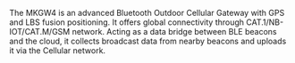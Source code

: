 The MKGW4 is an advanced Bluetooth Outdoor Cellular Gateway with GPS and LBS fusion positioning. It offers global connectivity through CAT.1/NB-IOT/CAT.M/GSM network. Acting as a data bridge between BLE beacons and the cloud, it collects broadcast data from nearby beacons and uploads it via the Cellular network.
